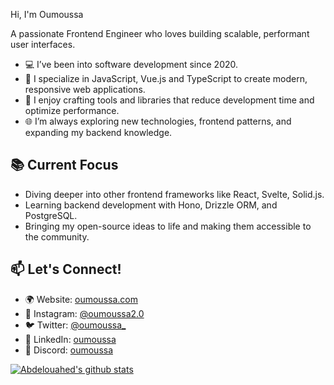 Hi, I'm Oumoussa

A passionate Frontend Engineer who loves building scalable, performant user interfaces.

- 💻 I’ve been into software development since 2020.
- 🎨 I specialize in JavaScript, Vue.js and TypeScript to create modern, responsive web applications.
- 🔧 I enjoy crafting tools and libraries that reduce development time and optimize performance.
- 🌐 I’m always exploring new technologies, frontend patterns, and expanding my backend knowledge.

## 📚 Current Focus
- Diving deeper into other frontend frameworks like React, Svelte, Solid.js.
- Learning backend development with Hono, Drizzle ORM, and PostgreSQL.
- Bringing my open-source ideas to life and making them accessible to the community.

## 📫 Let's Connect!
- 🌍 Website: [oumoussa.com](https://oumoussa.com/)
- 📸 Instagram: [@oumoussa2.0](https://www.instagram.com/oumoussa2.0/)
- 🐦 Twitter: [@oumoussa_](https://twitter.com/oumoussa_)
- 💼 LinkedIn: [oumoussa](https://www.linkedin.com/in/aoumoussa)
- 💬 Discord: [oumoussa](https://discordapp.com/users/718155864892113057)

<a href="https://github.com/oumoussa98">
  <img align="center" src="https://github-readme-stats.vercel.app/api?username=oumoussa98&count_private=true&show_icons=true&theme=dark&border_color=202530&bg_color=171b24" alt="Abdelouahed's github stats" />
</a>
